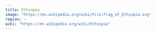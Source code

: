 ```yaml
---
title: Ethiopia
image: "https://en.wikipedia.org/wiki/File:Flag_of_Ethiopia.svg"
region: ~
wiki: "https://en.wikipedia.org/wiki/Ethiopia"
---
```

